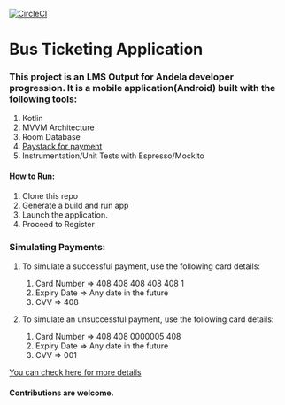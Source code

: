[![CircleCI](https://circleci.com/gh/Noblemajesty/LMS-BRT/tree/develop.svg?style=svg)](https://circleci.com/gh/Noblemajesty/LMS-BRT/tree/develop)
# Bus Ticketing Application

### This project is an LMS Output for Andela developer progression. It is a mobile application(Android) built with the following tools:
1. Kotlin
2. MVVM Architecture
3. Room Database
4. [Paystack for payment](https://paystack.com)
5. Instrumentation/Unit Tests with Espresso/Mockito


#### How to Run:
1. Clone this repo
2. Generate a build and run app
3. Launch the application.
4. Proceed to Register

### Simulating Payments:
1. To simulate a successful payment, use the following card details:
    1. Card Number => 408 408 408 408 408 1
    2. Expiry Date => Any date in the future
    3. CVV => 408

2. To simulate an unsuccessful payment, use the following card details:
    1. Card Number => 408 408 0000005 408
    2. Expiry Date => Any date in the future
    3. CVV => 001

[You can check here for more details](https://developers.paystack.co/docs/test-cards)
#### Contributions are welcome.